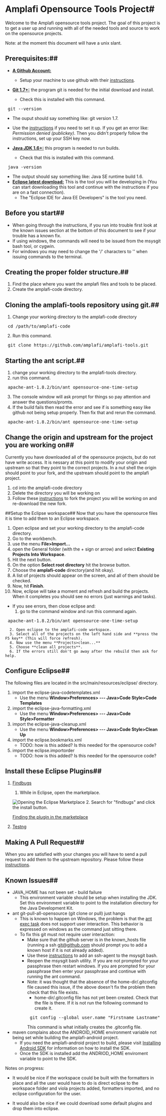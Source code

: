 # Amplafi Opensource Tools Project#
Welcome to the Amplafi opensource tools project. The goal of this
project is to get a user up and running with all of the needed tools and
source to work on the opensource projects.

Note: at the moment this document will have a unix slant.

## Prerequisites:##

* **[A Github Account:](https://github.com/)**
   * Setup your machine to use github with their [instructions](http://help.github.com/set-up-git-redirect).

* **[Git 1.7+:](http://help.github.com/set-up-git-redirect)** the program git is needed for the initial download and install.
   * Check this is installed with this command.
<pre> git --version</pre>

   * The ouput should say something like: git version 1.7.
   * Use the [instructions](http://help.github.com/set-up-git-redirect) if you need to set it up. If you get an error like: *Permission denied (publickey)*. Then you didn't properly follow the instructions, set up your SSH key now.

* **[Java JDK 1.6+:](http://www.oracle.com/technetwork/java/javase/downloads/index.html)** this program is needed to run builds.
   * Check that this is installed with this command.
<pre> java -version</pre>

   * The output should say something like: Java SE runtime build 1.6.
* **[Eclipse latest download:](http://www.eclipse.org/downloads/)** This is the tool you will be developing in (You can start downloading this tool and continue with the instructions if you are on a fast connection).
   * The "Eclipse IDE for Java EE Developers" is the tool you need.

## Before you start##
* When going through the instructions, if you run into trouble first look at the known issues section at the bottom of this document to see if your trouble has a known fix.
* If using windows, the commands will need to be issued from the msysgit bash tool, or cygwin.
* For windows you may need to change the '/' characters to '\' when issuing commands to the terminal.

## Creating the proper folder structure.##

1. Find the place where you want the amplafi files and tools to be placed.
2. Create the amplafi-code directory.

## Cloning the amplafi-tools repository using git.##

1. Change your working directory to the amplafi-code directory
<pre> cd /path/to/amplafi-code </pre>
2. Run this command.
<pre> git clone https://github.com/amplafi/amplafi-tools.git </pre>

## Starting the ant script.##

1. change your working directory to the amplafi-tools directory.
2. run this command.
<pre> apache-ant-1.8.2/bin/ant opensource-one-time-setup </pre>

3. The console window will ask prompt for things so pay attention and answer the questions/promts.
4. If the build fails then read the error and see if is something easy like github not being setup properly. Then fix that and rerun the command.
<pre> apache-ant-1.8.2/bin/ant opensource-one-time-setup </pre>

## Change the origin and upstream for the project you are working on##

Currently you have downloaded all of the opensource projects, but do not have write access. It is nessary at this point to modify your origin and upstream so that they point to the correct projects. In a nut shell the origin should point to your fork, and the upstream should point to the amplafi project.

1. cd into the amplafi-code directory
2. Delete the directory you will be working on 
3. Follow these [instructions](http://help.github.com/fork-a-repo/) to fork the project you will be working on and re-download the new fork.

##Setup the Eclipse workspace##
Now that you have the opensource files it is time to add them to an Eclipse workspace.

1. Open eclipse and set your working directory to the amplafi-code directory.
2. Go to the workbench.
3. use the menu **File>Import...**
4. open the General folder (with the + sign or arrow) and select **Existing Projects Into Workspace**.
5. Hit the next button.
6. On the option **Select root directory** hit the browse button.
7. Choose the **amplafi-code** directory(and hit okay).
8. A list of projects should appear on the screen, and all of them should be checked.
9. Now, hit **Finish**.
10. Now, eclipse will take a moment and refresh and build the projects. When it completes you should see no errors (just warnings and tasks).
   * If you see errors, then close eclipse and:
      1. go to the command window and run this command again.
<pre> apache-ant-1.8.2/bin/ant opensource-one-time-setup</pre>

      2. Open eclipse to the amplafi-code workspace.
      3. Select all of the projects on the left hand side and **press the F5 key** (This will force refresh).
      4. Now use the menu **Projects>clean...**
      5. Choose **clean all projects**.
      6. If the errors still don't go away after the rebuild then ask for help.

## Configure Eclipse##
The following files are located in the src/main/resources/eclipse/
directory.

1. import the eclipse-java-codetemplates.xml
   * Use the menu **Window>Preferences> --- Java>Code Style>Code Templates**
2. import the eclipse-java-formatting.xml
   * Use the menu **Window>Preferences> --- Java>Code Style>Formatter**
3. import the eclipse-java-cleanup.xml
   * Use the menu **Window>Preferences> --- Java>Code Style>Clean Up**
4. import the eclipse.bookmarks.xml
   * TODO: how is this added? Is this needed for the opensource code?
5. import the eclipse.importorder
   * TODO: how is this added? Is this needed for the opensource code?

## Install these Eclipse Plugins##
1. [Findbugs](http://findbugs.sourceforge.net/)
   1. While in Eclipse, open the marketplace.
   
   ![Opening the Eclipse Marketplace][OpenMarketplace]
   2. Search for "findbugs" and click the install button.
   
   [Finding the plugin in the marketplace][findbugsMarketplace]
2. [Testng](http://testng.org/doc/eclipse.html)

[OpenMarketplace]: <https://github.com/amplafi/amplafi-tools/raw/master/readme-images/openMarketplace.png>
[findbugsMarketplace]: <https://github.com/amplafi/amplafi-tools/raw/master/readme-images/findBugsMarketplace.png>

## Making A Pull Request##
When you are satisfied with your changes you will have to send a pull request to add them to the upstream repository. Please follow these [instructions](http://help.github.com/pull-requests/).

## Known Issues##
* JAVA_HOME has not been set - build failure
   * This environment variable should be setup when installing the JDK. Set this environment variable to point to the installation directory for the Java Development Kit.
* ant git-pull-all-opensource (git clone or pull) just hangs
   * This is known to happen on Windows, the problem is that the [ant exec task](http://ant.apache.org/manual/Tasks/exec.html) does not support user interaction. This behavior is expressed on windows as the command just sitting there.
   * To fix this git must not require user interaction:
      * Make sure that the github server is in the known_hosts file (running a ssh git@github.com should prompt you to add a known host if it is not already added).
      * Use these [instructions](http://help.github.com/working-with-key-passphrases/) to add an ssh-agent to the msysgit bash.
      * Reopen the msysgit bash utility. If you are not prompted for your passphrase then restart windows. If you are prompted for your passphrase then enter your passphrase and continue with running the ant command.
      * Note: it was thought that the absence of the home-dir/.gitconfig file caused this issue, if the above doesn't fix the problem then check that this file exists.
         * home-dir/.gitconfig file has not yet been created. Check that the file is there. If it is not run the following command to create it.
         <pre> git config --global user.name "Firstname Lastname"</pre>
         This command is what initially creates the .gitconfig file. 
* maven complains about the ANDROID_HOME environment variable not being set while building the amplafi-android project.
   * If you need the amplafi-android project to build, please visit [Installing Android SDK](http://developer.android.com/sdk/installing.html) for information on how to install the SDK.
   * Once the SDK is installed add the ANDRIOD_HOME enviroment variable to point to the SDK.

Notes on progress:

* It would be nice if the workspace could be built with the formatters in
place and all the user would have to do is direct eclipse to the
workspace folder and viola projects added, formatters imported, and no
eclipse configuration for the user.

* It would also be nice if we could download some default plugins and drop
them into eclipse.